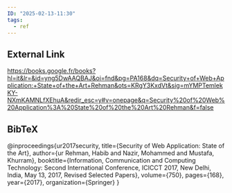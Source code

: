 ```yaml
---
ID: "2025-02-13-11:30"
tags:
  - ref
---
```

## External Link

https://books.google.fr/books?hl=it&lr=&id=yng5DwAAQBAJ&oi=fnd&pg=PA168&dq=Security+of+Web+Application:+State+of+the+Art+Rehman&ots=KRgY3KxdVt&sig=mYMPTemlekKY-NXmKAMNLfXEhuA&redir_esc=y#v=onepage&q=Security%20of%20Web%20Application%3A%20State%20of%20the%20Art%20Rehman&f=false
## BibTeX

@inproceedings{ur2017security,
  title={Security of Web Application: State of the Art},
  author={ur Rehman, Habib and Nazir, Mohammed and Mustafa, Khurram},
  booktitle={Information, Communication and Computing Technology: Second International Conference, ICICCT 2017, New Delhi, India, May 13, 2017, Revised Selected Papers},
  volume={750},
  pages={168},
  year={2017},
  organization={Springer}
}